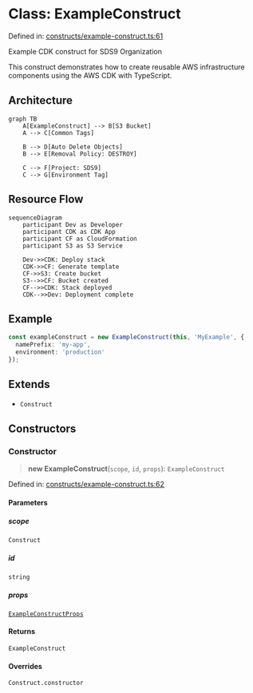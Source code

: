 # Class: ExampleConstruct

Defined in: [constructs/example-construct.ts:61](https://github.com/sds9/mono/blob/344628fa523bb44a3f881ed6d46b38ad07cac175/cdk/src/constructs/example-construct.ts#L61)

Example CDK construct for SDS9 Organization

This construct demonstrates how to create reusable AWS infrastructure components
using the AWS CDK with TypeScript.

## Architecture

```mermaid
graph TB
    A[ExampleConstruct] --> B[S3 Bucket]
    A --> C[Common Tags]
    
    B --> D[Auto Delete Objects]
    B --> E[Removal Policy: DESTROY]
    
    C --> F[Project: SDS9]
    C --> G[Environment Tag]
```

## Resource Flow

```mermaid
sequenceDiagram
    participant Dev as Developer
    participant CDK as CDK App
    participant CF as CloudFormation
    participant S3 as S3 Service
    
    Dev->>CDK: Deploy stack
    CDK->>CF: Generate template
    CF->>S3: Create bucket
    S3-->>CF: Bucket created
    CF-->>CDK: Stack deployed
    CDK-->>Dev: Deployment complete
```

## Example

```typescript
const exampleConstruct = new ExampleConstruct(this, 'MyExample', {
  namePrefix: 'my-app',
  environment: 'production'
});
```

## Extends

- `Construct`

## Constructors

### Constructor

> **new ExampleConstruct**(`scope`, `id`, `props`): `ExampleConstruct`

Defined in: [constructs/example-construct.ts:62](https://github.com/sds9/mono/blob/344628fa523bb44a3f881ed6d46b38ad07cac175/cdk/src/constructs/example-construct.ts#L62)

#### Parameters

##### scope

`Construct`

##### id

`string`

##### props

[`ExampleConstructProps`](../interfaces/ExampleConstructProps.md)

#### Returns

`ExampleConstruct`

#### Overrides

`Construct.constructor`
